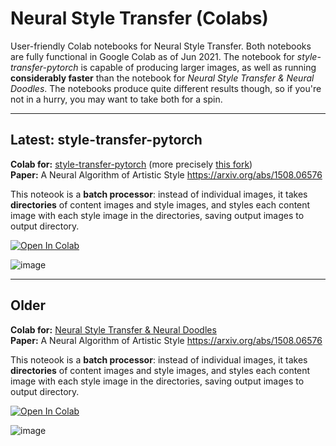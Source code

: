 # Neural Style Transfer (Colabs)

User-friendly Colab notebooks for Neural Style Transfer. Both notebooks are fully functional in Google Colab as of Jun 2021. The notebook for _style-transfer-pytorch_ is capable of producing larger images, as well as running **considerably faster** than the notebook for _Neural Style Transfer & Neural Doodles_. The notebooks produce quite different results though, so if you're not in a hurry, you may want to take both for a spin.

---

## Latest: style-transfer-pytorch

**Colab for:** [style-transfer-pytorch](https://github.com/crowsonkb/style-transfer-pytorch) (more precisely [this fork](https://github.com/olaviinha/style-transfer-pytorch)) <br>
**Paper:** A Neural Algorithm of Artistic Style https://arxiv.org/abs/1508.06576

This noteook is a **batch processor**: instead of individual images, it takes **directories** of content images and style images, and styles each content image with each style image in the directories, saving output images to output directory.

[![Open In Colab](https://colab.research.google.com/assets/colab-badge.svg)](https://colab.research.google.com/github/olaviinha/NeuralStyleTransfer/blob/master/NeuralStyleTransfer_crowsonkb.ipynb)

![image](https://user-images.githubusercontent.com/50331907/123553419-ba3a4280-d783-11eb-8c4c-0ddbf2bed57f.png)

---

## Older

**Colab for:** [Neural Style Transfer & Neural Doodles](https://github.com/titu1994/Neural-Style-Transfer) <br>
**Paper:** A Neural Algorithm of Artistic Style https://arxiv.org/abs/1508.06576

This noteook is a **batch processor**: instead of individual images, it takes **directories** of content images and style images, and styles each content image with each style image in the directories, saving output images to output directory.

[![Open In Colab](https://colab.research.google.com/assets/colab-badge.svg)](https://colab.research.google.com/github/olaviinha/NeuralStyleTransfer/blob/master/NeuralStyleTransfer_titu1994.ipynb)

![image](https://user-images.githubusercontent.com/50331907/123553416-b5758e80-d783-11eb-89d5-76e0a839b51d.png)
